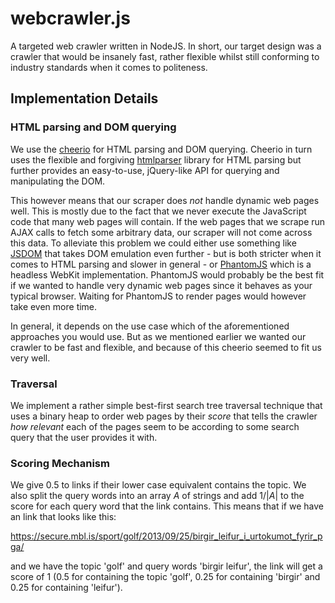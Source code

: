 webcrawler.js
=============

A targeted web crawler written in NodeJS. In short, our target design was a crawler that would be insanely fast, rather flexible whilst still conforming to industry standards when it comes to politeness.

## Implementation Details

### HTML parsing and DOM querying

We use the [cheerio](http://matthewmueller.github.com/cheerio/) for HTML parsing and DOM querying. Cheerio in turn uses the flexible and forgiving [htmlparser](https://github.com/fb55/htmlparser2) library for HTML parsing but further provides an easy-to-use, jQuery-like API for querying and manipulating the DOM.

This however means that our scraper does *not* handle dynamic web pages well. This is mostly due to the fact that we never execute the JavaScript code that many web pages will contain. If the web pages that we scrape run AJAX calls to fetch some arbitrary data, our scraper will not come across this data. To alleviate this problem we could either use something like [JSDOM](https://github.com/tmpvar/jsdom) that takes DOM emulation even further - but is both stricter when it comes to HTML parsing and slower in general - or [PhantomJS](http://phantomjs.org/) which is a headless WebKit implementation. PhantomJS would probably be the best fit if we wanted to handle very dynamic web pages since it behaves as your typical browser. Waiting for PhantomJS to render pages would however take even more time.

In general, it depends on the use case which of the aforementioned approaches you would use. But as we mentioned earlier we wanted our crawler to be fast and flexible, and because of this cheerio seemed to fit us very well.

### Traversal

We implement a rather simple best-first search tree traversal technique that uses a binary heap to order web pages by their _score_ that tells the crawler _how relevant_ each of the pages seem to be according to some search query that the user provides it with.

### Scoring Mechanism

We give 0.5 to links if their lower case equivalent contains the topic. We also split the query words into an array *A* of strings and add 1/|*A*| to the score for each query word that the link contains. This means that if we have an link that looks like this:

  https://secure.mbl.is/sport/golf/2013/09/25/birgir_leifur_i_urtokumot_fyrir_pga/

and we have the topic 'golf' and query words 'birgir leifur', the link will get a score of 1 (0.5 for containing the topic 'golf', 0.25 for containing 'birgir' and 0.25 for containing 'leifur').